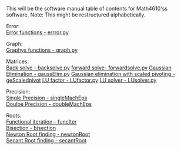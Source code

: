 This will be the software manual table of contents for Math4610'ss software.  Note: This might be restructured alphabetically. 

 Error:    
  [Error functions - errror.py](https://github.com/rj-may/math4610/blob/main/software_manual/absRelErr.md)
  
 Graph:   
  [Graphys functions - graph.py](https://github.com/rj-may/math4610/blob/main/software_manual/graph.md)
  
  Matrices:  
   [Back solve - backsolve.py](https://github.com/rj-may/math4610/blob/main/software_manual/backSolve.md) 
   [forward solve- forwardsolve.py](https://github.com/rj-may/math4610/blob/main/software_manual/LUsolver.md)
   [Gaussian Elimination - gaussElim.py](https://github.com/rj-may/math4610/blob/main/software_manual/gaussElim.md)
   [Gaussian elimination with scaled pivoting -geScaledpivot](https://github.com/rj-may/math4610/blob/main/software_manual/gaussElimScaledPivot.md)
   [LU factor - LUfactor.py](https://github.com/rj-may/math4610/blob/main/software_manual/LUfactor.md)
   [LU solver - LUsolver.py](https://github.com/rj-may/math4610/blob/main/software_manual/LUsolver.md)
   

Precision:  
  [Single Precision - singleMachEps](https://github.com/rj-may/math4610/blob/main/software_manual/singleMachEps.md)   
  [Doulbe Precision - doubleMachEps](https://github.com/rj-may/math4610/blob/main/software_manual/doubleMachEps.md)
  

  
 Roots:     
  [Functional iteration - funcIter](https://github.com/rj-may/math4610/blob/main/software_manual/funcIter.md)   
  [Bisection - bisection](https://github.com/rj-may/math4610/blob/main/software_manual/bisection.md)   
  [Newton Root finding - newtonRoot](https://github.com/rj-may/math4610/blob/main/software_manual/newtonRoot.md)  
  [Secant Root finding - secantRoot](https://github.com/rj-may/math4610/blob/main/software_manual/secantRoot.md)  
 
  
